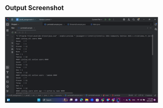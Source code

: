 ## Output Screenshot

![Part 1 Output](https://github.com/MalakMustafa7/Java8Task/blob/main/part1.png?raw=true)
